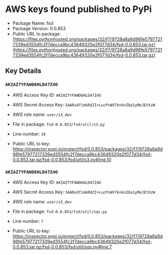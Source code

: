 # AWS keys found published to PyPi

* Package Name: fsd
* Package Version: 0.0.853
* Public URL to package: [https://files.pythonhosted.org/packages/32/f7/9728a8a9d96fe57977217339ed3554fc2f7decca9bc43649320e2f077d34/fsd-0.0.853.tar.gz](https://files.pythonhosted.org/packages/32/f7/9728a8a9d96fe57977217339ed3554fc2f7decca9bc43649320e2f077d34/fsd-0.0.853.tar.gz)

## Key Details

### `AKIAZ7YFAWD6HLD47Z4O`

* AWS Access Key ID: `AKIAZ7YFAWD6HLD47Z4O`
* AWS Secret Access Key: `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` 
* AWS role name: `user/s3_dev`
* File in package: `fsd-0.0.853/fsd/util/s3.py`
* Line number: `10`

* Public URL to key: https://inspector.pypi.io/project/fsd/0.0.853/packages/32/f7/9728a8a9d96fe57977217339ed3554fc2f7decca9bc43649320e2f077d34/fsd-0.0.853.tar.gz/fsd-0.0.853/fsd/util/s3.py#line.10



### `AKIAZ7YFAWD6HLD47Z4O`

* AWS Access Key ID: `AKIAZ7YFAWD6HLD47Z4O`
* AWS Secret Access Key: `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` 
* AWS role name: `user/s3_dev`
* File in package: `fsd-0.0.853/fsd/util/sqs.py`
* Line number: `7`

* Public URL to key: https://inspector.pypi.io/project/fsd/0.0.853/packages/32/f7/9728a8a9d96fe57977217339ed3554fc2f7decca9bc43649320e2f077d34/fsd-0.0.853.tar.gz/fsd-0.0.853/fsd/util/sqs.py#line.7


